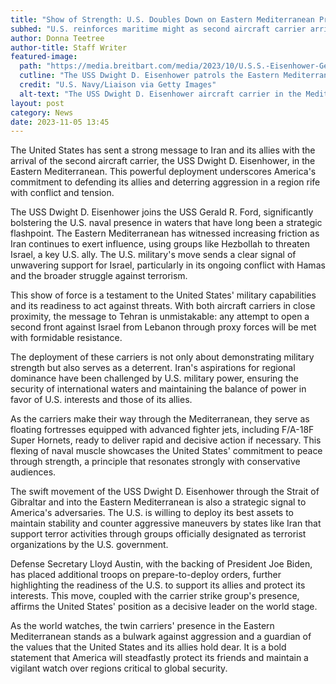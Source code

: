 ```yaml
---
title: "Show of Strength: U.S. Doubles Down on Eastern Mediterranean Presence to Check Iran"
subhed: "U.S. reinforces maritime might as second aircraft carrier arrives to support Israel and deter Iran."
author: Donna Teetree
author-title: Staff Writer
featured-image: 
  path: "https://media.breitbart.com/media/2023/10/U.S.S.-Eisenhower-Getty-640x480.jpg"
  cutline: "The USS Dwight D. Eisenhower patrols the Eastern Mediterranean Sea."
  credit: "U.S. Navy/Liaison via Getty Images"
  alt-text: "The USS Dwight D. Eisenhower aircraft carrier in the Mediterranean Sea"
layout: post
category: News
date: 2023-11-05 13:45
---
```


The United States has sent a strong message to Iran and its allies with the arrival of the second aircraft carrier, the USS Dwight D. Eisenhower, in the Eastern Mediterranean. This powerful deployment underscores America's commitment to defending its allies and deterring aggression in a region rife with conflict and tension.

The USS Dwight D. Eisenhower joins the USS Gerald R. Ford, significantly bolstering the U.S. naval presence in waters that have long been a strategic flashpoint. The Eastern Mediterranean has witnessed increasing friction as Iran continues to exert influence, using groups like Hezbollah to threaten Israel, a key U.S. ally. The U.S. military's move sends a clear signal of unwavering support for Israel, particularly in its ongoing conflict with Hamas and the broader struggle against terrorism.

This show of force is a testament to the United States' military capabilities and its readiness to act against threats. With both aircraft carriers in close proximity, the message to Tehran is unmistakable: any attempt to open a second front against Israel from Lebanon through proxy forces will be met with formidable resistance.

The deployment of these carriers is not only about demonstrating military strength but also serves as a deterrent. Iran's aspirations for regional dominance have been challenged by U.S. military power, ensuring the security of international waters and maintaining the balance of power in favor of U.S. interests and those of its allies.

As the carriers make their way through the Mediterranean, they serve as floating fortresses equipped with advanced fighter jets, including F/A-18F Super Hornets, ready to deliver rapid and decisive action if necessary. This flexing of naval muscle showcases the United States' commitment to peace through strength, a principle that resonates strongly with conservative audiences.

The swift movement of the USS Dwight D. Eisenhower through the Strait of Gibraltar and into the Eastern Mediterranean is also a strategic signal to America's adversaries. The U.S. is willing to deploy its best assets to maintain stability and counter aggressive maneuvers by states like Iran that support terror activities through groups officially designated as terrorist organizations by the U.S. government.

Defense Secretary Lloyd Austin, with the backing of President Joe Biden, has placed additional troops on prepare-to-deploy orders, further highlighting the readiness of the U.S. to support its allies and protect its interests. This move, coupled with the carrier strike group's presence, affirms the United States' position as a decisive leader on the world stage.

As the world watches, the twin carriers' presence in the Eastern Mediterranean stands as a bulwark against aggression and a guardian of the values that the United States and its allies hold dear. It is a bold statement that America will steadfastly protect its friends and maintain a vigilant watch over regions critical to global security.
